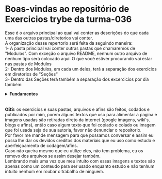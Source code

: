 # Boas-vindas ao repositório de Exercicios trybe da turma-036

Esse é o arquivo principal ao qual vai conter as descrições do que cada uma das outras pastas/diretorios vai conter. <br>
A organização desse repertorio será feita da seguindo maneira:<br>
1- A pasta principal vai conter outras pastas que chamaremos de "Modulos". Com exceção o arquivo README, nenhum outro arquivo de nenhum tipo será colocado aqui. O que você estiver procurando vai estar nas pastas de Modulos <br>
2- Dentro dos Modulos, em cada um deles, terá a separação dos exercicios em diretorios de "Seções"<br> 
3- Dentro das Seções terá também a separação dos excercicios por dia também <br>

<details>
  <summary><strong>Fundamentos</strong></summary><br />
  <P>O Primeiro módulo com exercicios simples feitos para nos preparar para os módulos de front-end e back-end.<br>
     A primeira seção inteira é baseada apenas em Unix/shell, Git também será importante para guardar de maneira eficiente e segura os versionamentos de cada um dos excercicios. <br>
     Em seguida, já com inicio em desenvolvimento web, os exercicios da seção 2 já estaram usando HTML, combinado com CSS e só depois disso no modulo 3 que usaremos JavaScript para criar 
     comportamentos mais customizados. <br>
     É também no modulo 3 que os exercicios passaram a usaram HTML mais optimizado e CSS de forma mais elegante e eficiente.<br>
     Por fim, os exercicios da seção 4 usaram JavaScript integralmente, incluindo HOF, código assíncrono, testes unitários e outros recursos avançados que serão introduzidos com o passar dos 
     exercicios do dia.<br>
     Com isso tudo aprendido e dominado passaremos então para o segundo periodo que vai conter mais 3 modulos onde tudo que foi aprendido será mais aprofundado, alem de introduzir novos conceitos 
     e ferramentas a fim de deixar uma base bem solida antes de passar para o front-end/back-end.
  </p> 
</details>
<br>
<br>
<b>OBS</b>: os exercicios e suas pastas, arquivos e afins são feitos, codados e publicados por mim, porem alguns textos que uso para alimentar a pagina e imagens usadas são retiradas direto da internet (google imagens, wiki's, blogs e afins), então caso algum texto que foi copiado e colado ou imagem que foi usada seja de sua autoria, favor não denunciar o repositorio.<br> 
Por favor me mande mensagem para que possamos conversar e assim eu possa lhe dar os devidos creditos dos materiais que eu uso como estudo e aperfeiçoamento de codagem/afins.<br> 
Caso não queira mesmo que eu utilize eles, não tem problema, eu os removo dos arquivos se assim desejar também.<br> 
Lembrando mais uma vez que meu intuito com essas imagens e textos são apenas como um conteudo para ser usado enquanto estudo e não tenhum intuito nenhum em roubar o trabalho de ninguem.<br>
<br>
